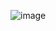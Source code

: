 ![image](https://user-images.githubusercontent.com/97510856/174495741-acbb1a13-f643-4204-973d-bfc7f67c5a1b.png)
